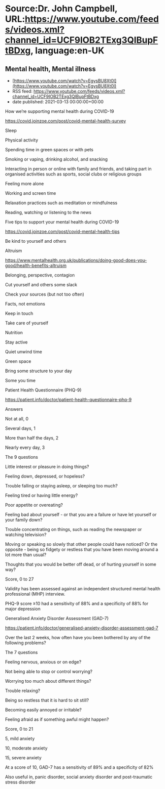 # Source:Dr. John Campbell, URL:https://www.youtube.com/feeds/videos.xml?channel_id=UCF9IOB2TExg3QIBupFtBDxg, language:en-UK

## Mental health, Mental illness
 - [https://www.youtube.com/watch?v=EgysBU8Xt0I](https://www.youtube.com/watch?v=EgysBU8Xt0I)
 - RSS feed: https://www.youtube.com/feeds/videos.xml?channel_id=UCF9IOB2TExg3QIBupFtBDxg
 - date published: 2021-03-13 00:00:00+00:00

How we’re supporting mental health during COVID-19

https://covid.joinzoe.com/post/covid-mental-health-survey

Sleep

Physical activity

Spending time in green spaces or with pets

Smoking or vaping, drinking alcohol, and snacking

Interacting in person or online with family and friends, and taking part in organised activities such as 
sports, social clubs or religious groups

Feeling more alone

Working and screen time

Relaxation practices such as meditation or mindfulness

Reading, watching or listening to the news

Five tips to support your mental health during COVID-19

https://covid.joinzoe.com/post/covid-mental-health-tips

Be kind to yourself and others

Altruism

https://www.mentalhealth.org.uk/publications/doing-good-does-you-good/health-benefits-altruism

Belonging, perspective, contagion

Cut yourself and others some slack

Check your sources (but not too often)

Facts, not emotions

Keep in touch 

Take care of yourself

Nutrition

Stay active

Quiet unwind time

Green space

Bring some structure to your day

Some you time

Patient Health Questionnaire (PHQ-9)

https://patient.info/doctor/patient-health-questionnaire-phq-9

Answers

Not at all, 0

Several days, 1

More than half the days, 2

Nearly every day, 3

The 9 questions

Little interest or pleasure in doing things?

Feeling down, depressed, or hopeless?

Trouble falling or staying asleep, or sleeping too much?

Feeling tired or having little energy?

Poor appetite or overeating?

Feeling bad about yourself - or that you are a failure or have let yourself or your family down?

Trouble concentrating on things, such as reading the newspaper or watching television?

Moving or speaking so slowly that other people could have noticed?
Or the opposite - being so fidgety or restless that you have been moving around a lot more than usual?

Thoughts that you would be better off dead, or of hurting yourself in some way?

Score, 0 to 27

Validity has been assessed against an independent structured mental health professional (MHP) interview. 

PHQ-9 score ≥10 had a sensitivity of 88% and a specificity of 88% for major depression 

Generalised Anxiety Disorder Assessment (GAD-7)

https://patient.info/doctor/generalised-anxiety-disorder-assessment-gad-7

Over the last 2 weeks, how often have you been bothered 
by any of the following problems?

The 7 questions

Feeling nervous, anxious or on edge?

Not being able to stop or control worrying?

Worrying too much about different things?

Trouble relaxing?

Being so restless that it is hard to sit still?

Becoming easily annoyed or irritable?

Feeling afraid as if something awful might happen?

Score, 0 to 21

5, mild anxiety

10, moderate anxiety

15, severe anxiety

At a score of 10, GAD-7 has a sensitivity of 89% and a specificity of 82%

Also useful in, panic disorder, social anxiety disorder and post-traumatic stress disorder

